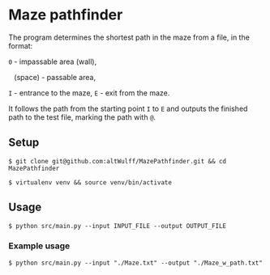  # Maze pathfinder
The program determines the shortest path in the maze from a file, in the format:

`0` - impassable area (wall),

` ` (space) - passable area,

`I` - entrance to the maze, `E` - exit from the maze.

It follows the path from the starting point `I` to `E` and outputs the finished path to the test file,
marking the path with `@`.

## Setup
`$ git clone git@github.com:altWulff/MazePathfinder.git && cd MazePathfinder`

`$ virtualenv venv && source venv/bin/activate`

## Usage
`$ python src/main.py --input INPUT_FILE --output OUTPUT_FILE`

### Example usage
`$ python src/main.py --input "./Maze.txt" --output "./Maze_w_path.txt"`
